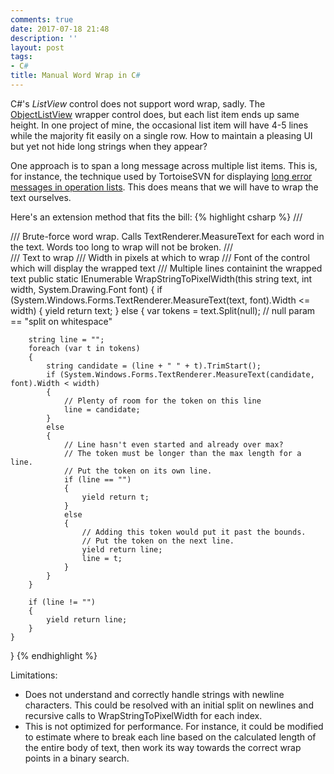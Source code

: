 ```yaml
---
comments: true
date: 2017-07-18 21:48
description: ''
layout: post
tags:
- C#
title: Manual Word Wrap in C#
---
```

C#'s *ListView* control does not support word wrap, sadly.  The [ObjectListView](http://objectlistview.sourceforge.net/cs/index.html) wrapper control does, but each list item ends up same height.  In one project of mine, the occasional list item will have 4-5 lines while the majority fit easily on a single row.  How to maintain a pleasing UI but yet not hide long strings when they appear?

One approach is to span a long message across multiple list items.  This is, for instance, the technique used by TortoiseSVN for displaying [long error messages in operation lists](https://www.google.com/search?tbm=isch&q=tortoisesvn+error).  This does means that we will have to wrap the text ourselves.

Here's an extension method that fits the bill:
{% highlight csharp %}
/// <summary>
/// Brute-force word wrap.  Calls TextRenderer.MeasureText for each word in the text.  Words too long to wrap will not be broken.
/// </summary>
/// <param name="text">Text to wrap</param>
/// <param name="width">Width in pixels at which to wrap</param>
/// <param name="font">Font of the control which will display the wrapped text</param>
/// <returns>Multiple lines containint the wrapped text</returns>
public static IEnumerable<string> WrapStringToPixelWidth(this string text, int width, System.Drawing.Font font)
{
    if (System.Windows.Forms.TextRenderer.MeasureText(text, font).Width <= width)
    {
        yield return text;
    }
    else
    {
        var tokens = text.Split(null); // null param == "split on whitespace"

        string line = "";
        foreach (var t in tokens)
        {
            string candidate = (line + " " + t).TrimStart();
            if (System.Windows.Forms.TextRenderer.MeasureText(candidate, font).Width < width)
            {
                // Plenty of room for the token on this line
                line = candidate;
            }
            else
            {
                // Line hasn't even started and already over max?
                // The token must be longer than the max length for a line.
                // Put the token on its own line.
                if (line == "")
                {
                    yield return t;
                }
                else
                {
                    // Adding this token would put it past the bounds.
                    // Put the token on the next line.
                    yield return line;
                    line = t;
                }
            }
        }

        if (line != "")
        {
            yield return line;
        }
    }
}
{% endhighlight %}

Limitations:
- Does not understand and correctly handle strings with newline characters.  This could be resolved with an initial split on newlines and recursive calls to WrapStringToPixelWidth for each index.
- This is not optimized for performance.  For instance, it could be modified to estimate where to break each line based on the calculated length of the entire body of text, then work its way towards the correct wrap points in a binary search.